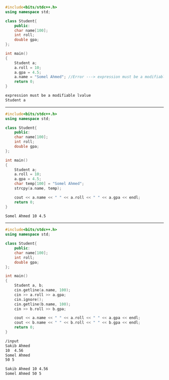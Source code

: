 ```c++
#include<bits/stdc++.h>
using namespace std;

class Student{
    public:
    char name[100];
    int roll;
    double gpa;
};

int main()
{
    Student a;
    a.roll = 10;
    a.gpa = 4.5;
    a.name = "Somel Ahmed"; //Error ---> expression must be a modifiable lvalue
    return 0;
}
```
```bash
expression must be a modifiable lvalue
Student a
```

-----------------------------------------------------------------------------------------------------------------------------------------

```c++
#include<bits/stdc++.h>
using namespace std;

class Student{
    public:
    char name[100];
    int roll;
    double gpa;
};

int main()
{
    Student a;
    a.roll = 10;
    a.gpa = 4.5;
    char temp[100] = "Somel Ahmed";
    strcpy(a.name, temp);

    cout << a.name << " " << a.roll << " " << a.gpa << endl;
    return 0;
}
```
```bash
Somel Ahmed 10 4.5
```

-----------------------------------------------------------------------------------------------------------------------------------------

```c++
#include<bits/stdc++.h>
using namespace std;

class Student{
    public:
    char name[100];
    int roll;
    double gpa;
};

int main()
{
    Student a, b;
    cin.getline(a.name, 100);
    cin >> a.roll >> a.gpa;
    cin.ignore();
    cin.getline(b.name, 100);
    cin >> b.roll >> b.gpa;

    cout << a.name << " " << a.roll << " " << a.gpa << endl;
    cout << b.name << " " << b.roll << " " << b.gpa << endl;
    return 0;
}
```
```bash
/input
Sakib Ahmed
10  4.56
Somel Ahmed
50 5
```
```bash
Sakib Ahmed 10 4.56
Somel Ahmed 50 5
```